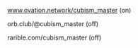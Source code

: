 www.ovation.network/cubism_master (on)

orb.club/@cubism_master (off)

rarible.com/cubism_master (off)
